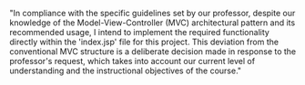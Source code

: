"In compliance with the specific guidelines set by our professor, despite our knowledge of the Model-View-Controller (MVC) architectural pattern and its recommended usage, I intend to implement the required functionality directly within the 'index.jsp' file for this project. This deviation from the conventional MVC structure is a deliberate decision made in response to the professor's request, which takes into account our current level of understanding and the instructional objectives of the course."
